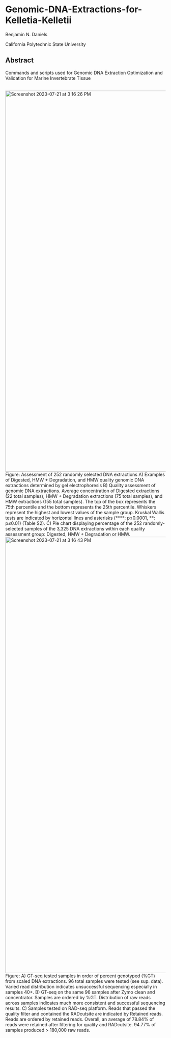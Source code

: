 # Genomic-DNA-Extractions-for-Kelletia-Kelletii


Benjamin N. Daniels

California Polytechnic State University
<br>

## Abstract
Commands and scripts used for Genomic DNA Extraction Optimization and Validation for Marine Invertebrate Tissue
<br>
<br>

<img width="1194" alt="Screenshot 2023-07-21 at 3 16 26 PM" src="https://github.com/bndaniel/Genomic-DNA-Extractions-for-Kelletia-Kelletii/assets/71898958/8ac48793-e3dd-42a3-8358-595f1569a21b">
<br>
Figure: Assessment of 252 randomly selected DNA extractions  A) Examples of Digested, HMW + Degradation, and HMW quality genomic DNA extractions determined by gel electrophoresis B) Quality assessment of genomic DNA extractions. Average concentration of Digested extractions (22 total samples), HMW + Degradation extractions (75 total samples), and HMW extractions (155 total samples). The top of the box represents the 75th percentile and the bottom represents the 25th percentile. Whiskers represent the highest and lowest values of the sample group. Kruskal Wallis tests are indicated by horizontal lines and asterisks (****: p≤0.0001, **: p≤0.01) (Table S2). C) Pie chart displaying percentage of the 252 randomly-selected samples of the 3,325 DNA extractions within each quality assessment group: Digested, HMW + Degradation or HMW.
  <br>

<img width="1367" alt="Screenshot 2023-07-21 at 3 16 43 PM" src="https://github.com/bndaniel/Genomic-DNA-Extractions-for-Kelletia-Kelletii/assets/71898958/c7bddd52-ce86-48d0-93ba-e35e92871cf4">
  <br>
Figure: A) GT-seq tested samples in order of percent genotyped (%GT) from scaled DNA extractions. 96 total samples were tested (see sup. data). Varied read distribution indicates unsuccessful sequencing especially in samples 40+. B)  GT-seq on the same 96 samples after Zymo clean and concentrator. Samples are ordered by %GT. Distribution of raw reads across samples indicates much more consistent and successful sequencing results. C) Samples tested on RAD-seq platform. Reads that passed the quality filter and contained the RADcutsite are indicated by Retained reads. Reads are ordered by retained reads. Overall, an average of 78.84% of reads were retained after filtering for quality and RADcutsite. 94.77% of samples produced > 180,000 raw reads.
  <br>
